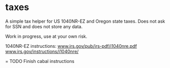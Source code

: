 taxes
=====

A simple tax helper for US 1040NR-EZ and Oregon state taxes. Does not ask for
SSN and does not store any data.

Work in progress, use at your own risk.

1040NR-EZ instructions:
www.irs.gov/pub/irs-pdf/i1040nre.pdf
www.irs.gov/instructions/i1040nre/

= TODO
Finish cabal instructions
